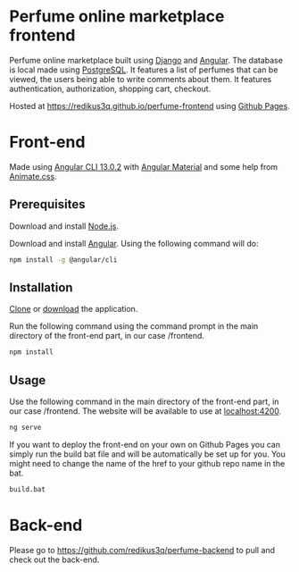 # Perfume online marketplace frontend

Perfume online marketplace built using [Django](https://www.djangoproject.com/) and [Angular](https://angular.io/). The database is local made using
[PostgreSQL](https://www.postgresql.org/). It features a list of perfumes that can be viewed, the users being able to write comments about them. It features authentication, authorization, shopping cart, checkout.

Hosted at https://redikus3q.github.io/perfume-frontend using [Github Pages](https://pages.github.com/).

# Front-end

Made using [Angular CLI 13.0.2](https://www.npmjs.com/package/@angular/cli/v/13.0.2) with [Angular Material](https://material.angular.io/) and some help from
[Animate.css](https://animate.style/).

## Prerequisites

Download and install [Node.js](https://nodejs.org/en/download/).

Download and install [Angular](https://angular.io/guide/setup-local). Using the following command will do:

```bash
npm install -g @angular/cli
```

## Installation

[Clone](https://docs.github.com/en/repositories/creating-and-managing-repositories/cloning-a-repository) or [download](https://www.itprotoday.com/development-techniques-and-management/how-do-i-download-files-github) the application.

Run the following command using the command prompt in the main directory of the front-end part, in our case /frontend.

```bash
npm install
```

## Usage

Use the following command in the main directory of the front-end part, in our case /frontend. The website will be available to use at [localhost:4200](http://localhost:4200/).

```bash
ng serve
```

If you want to deploy the front-end on your own on Github Pages you can simply run the build bat file and will be automatically be set up for you. You might need to change the name of the href to your github repo name in the bat.

```bash
build.bat
```

# Back-end

Please go to https://github.com/redikus3q/perfume-backend to pull and check out the back-end.
